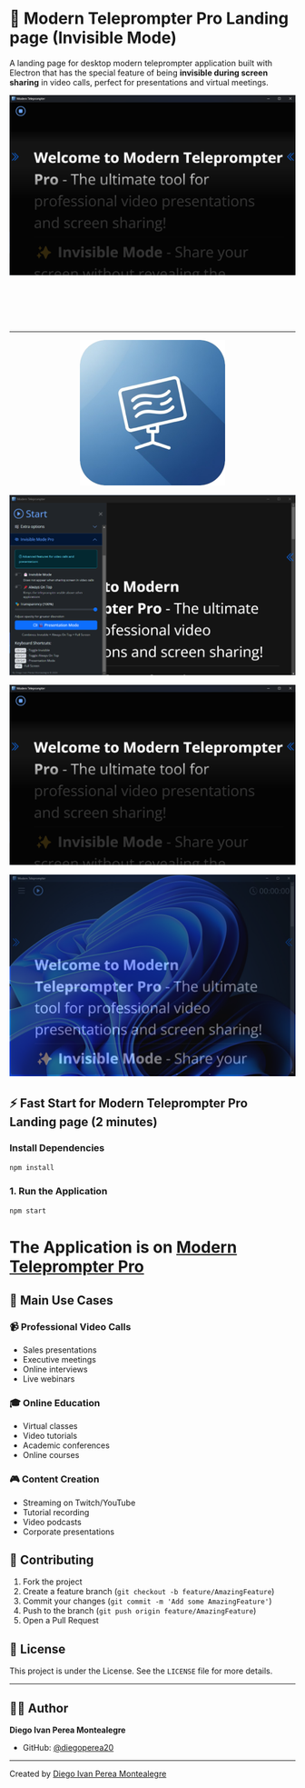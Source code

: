 # 🚀 Modern Teleprompter Pro Landing page (Invisible Mode)

A landing page for desktop modern  teleprompter application built with Electron that has the special feature of being **invisible during screen sharing** in video calls, perfect for presentations and virtual meetings.


<p align="center">
  <img src="public/gostart.png" alt="home">
</p>

<br>
<br>
<br>
<br>

-----


<p align="center">
  <img src="public/icon.png" alt="home">
</p>


<p align="center">
  <img src="public/home.png" alt="home">
</p>


<p align="center">
  <img src="public/gostart.png" alt="gostart">
</p>


<p align="center">
  <img src="public/transparency.png" alt="transparency">
</p>




## ⚡ Fast Start for Modern Teleprompter Pro Landing page (2 minutes)

###  Install Dependencies

```bash
npm install
```

### 1. Run the Application

```bash
npm start
```

# The Application is on [Modern Teleprompter Pro](https://github.com/diegoperea20/modern-teleprompter-pro)

## 🎯 Main Use Cases

### 📹 Professional Video Calls

- Sales presentations
- Executive meetings
- Online interviews
- Live webinars

### 🎓 Online Education

- Virtual classes
- Video tutorials
- Academic conferences
- Online courses

### 🎮 Content Creation

- Streaming on Twitch/YouTube
- Tutorial recording
- Video podcasts
- Corporate presentations



## 🤝 Contributing

1. Fork the project
2. Create a feature branch (`git checkout -b feature/AmazingFeature`)
3. Commit your changes (`git commit -m 'Add some AmazingFeature'`)
4. Push to the branch (`git push origin feature/AmazingFeature`)
5. Open a Pull Request

## 📄 License

This project is under the  License. See the `LICENSE` file for more details.



---

## 👨‍💻 Author

**Diego Ivan Perea Montealegre**

- GitHub: [@diegoperea20](https://github.com/diegoperea20)

----

Created by [Diego Ivan Perea Montealegre](https://github.com/diegoperea20)

